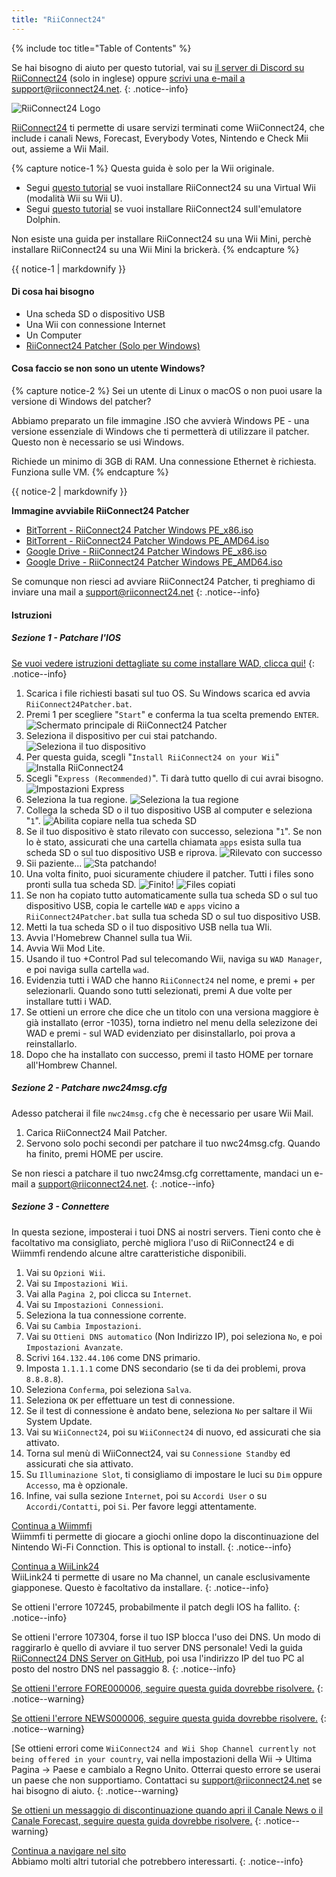 ```yaml
---
title: "RiiConnect24"
---
```


{% include toc title="Table of Contents" %}

Se hai bisogno di aiuto per questo tutorial, vai su [il server di Discord su RiiConnect24](https://discord.gg/b4Y7jfD) (solo in inglese) oppure [scrivi una e-mail a support@riiconnect24.net](mailto:support@riiconnect24.net).
{: .notice--info}

![RiiConnect24 Logo](/images/WiiRC24Logo.jpg)

[RiiConnect24](https://rc24.xyz/) ti permette di usare servizi terminati come WiiConnect24, che include i canali News, Forecast, Everybody Votes, Nintendo e Check Mii out, assieme a Wii Mail.

{% capture notice-1 %}
Questa guida è solo per la Wii originale.

- Segui [questo tutorial](riiconnect24-vwii) se vuoi installare RiiConnect24 su una Virtual Wii (modalità Wii su Wii U).
- Segui [questo tutorial](riiconnect24-dolphin) se vuoi installare RiiConnect24 sull'emulatore Dolphin.

Non esiste una guida per installare RiiConnect24 su una Wii Mini, perchè installare RiiConnect24 su una Wii Mini la brickerà.
{% endcapture %}

<div class="notice--warning">{{ notice-1 | markdownify }}</div>

#### Di cosa hai bisogno

* Una scheda SD o dispositivo USB
* Una Wii con connessione Internet
* Un Computer
* [RiiConnect24 Patcher (Solo per Windows)](https://github.com/RiiConnect24/RiiConnect24-Patcher/releases)

#### Cosa faccio se non sono un utente Windows?
{% capture notice-2 %}
Sei un utente di Linux o macOS o non puoi usare la versione di Windows del patcher?

Abbiamo preparato un file immagine .ISO che avvierà Windows PE - una versione essenziale di Windows che ti permetterà di utilizzare il patcher. Questo non è necessario se usi Windows.

Richiede un minimo di 3GB di RAM. Una connessione Ethernet è richiesta. Funziona sulle VM.
{% endcapture %}
<div class="notice--info">{{ notice-2 | markdownify }}</div>

<i class="fa fa-magnet" aria-hidden="true" title="Ecco un link magnet. Usa un client torrent per scaricare il file."></i>
**Immagine avviabile RiiConnect24 Patcher**

- [BitTorrent - RiiConnect24 Patcher Windows PE_x86.iso](magnet:?xt=urn:btih:a76a17999ba6cb7f528bea9dc39ad4cfcac2d62a&dn=RiiConnect24%20Patcher%20Windows%20PE%5Fx86.iso&tr=udp://tracker.opentrackr.org:1337/announce&tr=udp://tracker.coppersurfer.tk:6969/announce&tr=udp://p4p.arenabg.ch:1337/announce&tr=http://p4p.arenabg.com:1337/announce&tr=udp://9.rarbg.to:2710/announce&tr=udp://9.rarbg.me:2710/announce&tr=udp://exodus.desync.com:6969/announce&tr=udp://tracker.cyberia.is:6969/announce&tr=udp://tracker.tiny-vps.com:6969/announce&tr=udp://retracker.lanta-net.ru:2710/announce&tr=udp://open.stealth.si:80/announce&tr=udp://tracker.torrent.eu.org:451/announce&tr=udp://tracker3.itzmx.com:6961/announce&tr=http://tracker4.itzmx.com:2710/announce&tr=http://tracker1.itzmx.com:8080/announce&tr=udp://tracker.moeking.me:6969/announce&tr=udp://ipv4.tracker.harry.lu:80/announce&tr=udp://bt2.archive.org:6969/announce&tr=udp://bt1.archive.org:6969/announce&tr=udp://explodie.org:6969/announce)
- [BitTorrent - RiiConnect24 Patcher Windows PE_AMD64.iso](magnet:?xt=urn:btih:aa1d759996834fcfa20f56b26c5beb105b2aec37&dn=RiiConnect24%20Patcher%20Windows%20PE%5FAMD64.iso&tr=udp://tracker.opentrackr.org:1337/announce&tr=udp://tracker.coppersurfer.tk:6969/announce&tr=udp://p4p.arenabg.ch:1337/announce&tr=http://p4p.arenabg.com:1337/announce&tr=udp://9.rarbg.to:2710/announce&tr=udp://9.rarbg.me:2710/announce&tr=udp://exodus.desync.com:6969/announce&tr=udp://tracker.cyberia.is:6969/announce&tr=udp://tracker.tiny-vps.com:6969/announce&tr=udp://retracker.lanta-net.ru:2710/announce&tr=udp://open.stealth.si:80/announce&tr=udp://tracker.torrent.eu.org:451/announce&tr=http://tracker1.itzmx.com:8080/announce&tr=udp://tracker3.itzmx.com:6961/announce&tr=http://tracker4.itzmx.com:2710/announce&tr=udp://tracker.moeking.me:6969/announce&tr=udp://ipv4.tracker.harry.lu:80/announce&tr=udp://bt2.archive.org:6969/announce&tr=udp://bt1.archive.org:6969/announce&tr=udp://explodie.org:6969/announce)
- [Google Drive - RiiConnect24 Patcher Windows PE_x86.iso](https://drive.google.com/file/d/14YQlrjByLpuLPHLTg7GaqZscgYbsH7gN/view?usp=sharing)
- [Google Drive - RiiConnect24 Patcher Windows PE_AMD64.iso](https://drive.google.com/file/d/190fvktXtUDAhFogJnOEh2EgrCl5Dm_vP/view?usp=sharing)

Se comunque non riesci ad avviare RiiConnect24 Patcher, ti preghiamo di inviare una mail a support@riiconnect24.net
{: .notice--info}

#### Istruzioni

##### Sezione 1 - Patchare l'IOS

[Se vuoi vedere istruzioni dettagliate su come installare WAD, clicca qui!](wiimodlite)
{: .notice--info}

1. Scarica i file richiesti basati sul tuo OS. Su Windows scarica ed avvia `RiiConnect24Patcher.bat`.
2. Premi 1 per scegliere "`Start`" e conferma la tua scelta premendo `ENTER`. ![Schermato principale di RiiConnect24 Patcher](/images/RC24_Patcher/1.PNG)
3. Seleziona il dispositivo per cui stai patchando. ![Seleziona il tuo dispositivo](/images/RC24_Patcher/2.PNG)
4. Per questa guida, scegli "`Install RiiConnect24 on your Wii`" ![Installa RiiConnect24](/images/RC24_Patcher/3.PNG)
5. Scegli "`Express (Recommended)`". Ti darà tutto quello di cui avrai bisogno. ![Impostazioni Express](/images/RC24_Patcher/4.PNG)
6. Seleziona la tua regione. ![Seleziona la tua regione](/images/RC24_Patcher/5.PNG)
7. Collega la scheda SD o il tuo dispositivo USB al computer e seleziona "`1`". ![Abilita copiare nella tua scheda SD](/images/RC24_Patcher/6.PNG)
8. Se il tuo dispositivo è stato rilevato con successo, seleziona "`1`". Se non lo è stato, assicurati che una cartella chiamata `apps` esista sulla tua scheda SD o sul tuo dispositivo USB e riprova. ![Rilevato con successo](/images/RC24_Patcher/7.PNG)
9. Sii paziente... ![Sta patchando!](/images/RC24_Patcher/8.PNG)
10. Una volta finito, puoi sicuramente chiudere il patcher. Tutti i files sono pronti sulla tua scheda SD. ![Finito!](/images/RC24_Patcher/9.PNG) ![Files copiati](/images/RC24_Patcher/10.PNG)
11. Se non ha copiato tutto automaticamente sulla tua scheda SD o sul tuo dispositivo USB, copia le cartelle `WAD` e `apps` vicino a `RiiConnect24Patcher.bat` sulla tua scheda SD o sul tuo dispositivo USB.
12. Metti la tua scheda SD o il tuo dispositivo USB nella tua WIi.
13. Avvia l'Homebrew Channel sulla tua Wii.
14. Avvia Wii Mod Lite.
15. Usando il tuo +Control Pad sul telecomando Wii, naviga su `WAD Manager`, e poi naviga sulla cartella `wad`.
16. Evidenzia tutti i WAD che hanno `RiiConnect24` nel nome, e premi + per selezionarli. Quando sono tutti selezionati, premi A due volte per installare tutti i WAD.
17. Se ottieni un errore che dice che un titolo con una versiona maggiore è già installato (error -1035), torna indietro nel menu della selezizone dei WAD e premi - sul WAD evidenziato per disinstallarlo, poi prova a reinstallarlo.
18. Dopo che ha installato con successo, premi il tasto HOME per tornare all'Hombrew Channel.

##### Sezione 2 - Patchare nwc24msg.cfg

Adesso patcherai il file `nwc24msg.cfg` che è necessario per usare Wii Mail.

1. Carica RiiConnect24 Mail Patcher.
2. Servono solo pochi secondi per patchare il tuo nwc24msg.cfg. Quando ha finito, premi HOME per uscire.

Se non riesci a patchare il tuo nwc24msg.cfg correttamente, mandaci un e-mail a [support@riiconnect24.net](mailto:support@riiconnect24.net).
{: .notice--info}

##### Sezione 3 - Connettere

In questa sezione, imposterai i tuoi DNS ai nostri servers. Tieni conto che è facoltativo ma consigliato, perchè migliora l'uso di RiiConnect24 e di Wiimmfi rendendo alcune altre caratteristiche disponibili.

1. Vai su `Opzioni Wii`.
2. Vai su `Impostazioni Wii`.
3. Vai alla `Pagina 2`, poi clicca su `Internet`.
4. Vai su `Impostazioni Connessioni`.
5. Seleziona la tua connessione corrente.
6. Vai su `Cambia Impostazioni`.
7. Vai su `Ottieni DNS automatico` (Non Indirizzo IP), poi seleziona `No`, e poi `Impostazioni Avanzate`.
8. Scrivi `164.132.44.106` come DNS primario.
9. Imposta `1.1.1.1` come DNS secondario (se ti da dei problemi, prova `8.8.8.8`).
10. Seleziona `Conferma`, poi seleziona `Salva`.
11. Seleziona `OK` per effettuare un test di connessione.
12. Se il test di connessione è andato bene, seleziona `No` per saltare il Wii System Update.
13. Vai su `WiiConnect24`, poi su `WiiConnect24` di nuovo, ed assicurati che sia attivato.
14. Torna sul menù di WiiConnect24, vai su `Connessione Standby` ed assicurati che sia attivato.
15. Su `Illuminazione Slot`, ti consigliamo di impostare le luci su `Dim` oppure `Accesso`, ma è opzionale.
16. Infine, vai sulla sezione `Internet`, poi su `Accordi User` o su `Accordi/Contatti`, poi `Si`. Per favore leggi attentamente.


[Continua a Wiimmfi](wiimmfi)<br> Wiimmfi ti permette di giocare a giochi online dopo la discontinuazione del Nintendo Wi-Fi Connction. This is optional to install.
{: .notice--info}

[Continua a WiiLink24](wiilink24)<br> WiiLink24 ti permette di usare no Ma channel, un canale esclusivamente giapponese. Questo è facoltativo da installare.
{: .notice--info}

Se ottieni l'errore 107245, probabilmente il patch degli IOS ha fallito.
{: .notice--info}

Se ottieni l'errore 107304, forse il tuo ISP blocca l'uso dei DNS. Un modo di raggirarlo è quello di avviare il tuo server DNS personale! Vedi la guida [RiiConnect24 DNS Server on GitHub](https://github.com/RiiConnect24/DNS-Server), poi usa l'indirizzo IP del tuo PC al posto del nostro DNS nel passaggio 8.
{: .notice--info}

[Se ottieni l'errore FORE000006, seguire questa guida dovrebbe risolvere.](riiconnect24-batteryfix)
{: .notice--warning}

[Se ottieni l'errore NEWS000006, seguire questa guida dovrebbe risolvere.](news000006)
{: .notice--warning}

[Se ottieni errori come `WiiConnect24 and Wii Shop Channel currently not being offered in your country`, vai nella impostazioni della Wii -> Ultima Pagina -> Paese e cambialo a Regno Unito. Otterrai questo errore se userai un paese che non supportiamo. Contattaci su [support@riiconnect24.net](mailto:support@riiconnect24.net) se hai bisogno di aiuto.
{: .notice--warning}

[Se ottieni un messaggio di discontinuazione quando apri il Canale News o il Canale Forecast, seguire questa guida dovrebbe risolvere.](deleting-vffs)
{: .notice--warning}

[Continua a navigare nel sito](site-navigation)<br> Abbiamo molti altri tutorial che potrebbero interessarti.
{: .notice--info}
